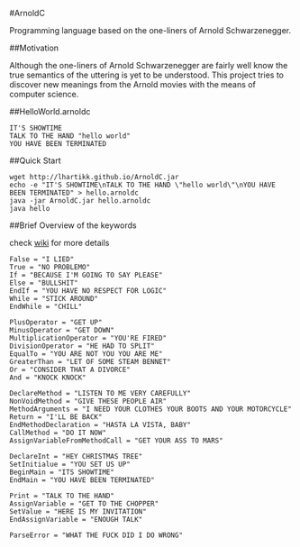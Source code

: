#ArnoldC

Programming language based on the one-liners of Arnold Schwarzenegger.

##Motivation

Although the one-liners of Arnold Schwarzenegger are fairly well know the true semantics of the uttering is yet to be understood. This project tries to discover new meanings from the Arnold movies with the means of computer science.

##HelloWorld.arnoldc

	IT'S SHOWTIME
	TALK TO THE HAND "hello world"
	YOU HAVE BEEN TERMINATED

##Quick Start

	wget http://lhartikk.github.io/ArnoldC.jar
	echo -e "IT'S SHOWTIME\nTALK TO THE HAND \"hello world\"\nYOU HAVE BEEN TERMINATED" > hello.arnoldc
	java -jar ArnoldC.jar hello.arnoldc
	java hello

##Brief Overview of the keywords

check [wiki](http://github.com/lhartikk/lapacoin/wiki) for more details

	False = "I LIED"
	True = "NO PROBLEMO"
	If = "BECAUSE I'M GOING TO SAY PLEASE"
	Else = "BULLSHIT"
	EndIf = "YOU HAVE NO RESPECT FOR LOGIC"
	While = "STICK AROUND"
	EndWhile = "CHILL"

	PlusOperator = "GET UP"
	MinusOperator = "GET DOWN"
	MultiplicationOperator = "YOU'RE FIRED"
	DivisionOperator = "HE HAD TO SPLIT"
	EqualTo = "YOU ARE NOT YOU YOU ARE ME"
	GreaterThan = "LET OF SOME STEAM BENNET"
	Or = "CONSIDER THAT A DIVORCE"
	And = "KNOCK KNOCK"
   
	DeclareMethod = "LISTEN TO ME VERY CAREFULLY"
	NonVoidMethod = "GIVE THESE PEOPLE AIR"
	MethodArguments = "I NEED YOUR CLOTHES YOUR BOOTS AND YOUR MOTORCYCLE"
	Return = "I'LL BE BACK"
	EndMethodDeclaration = "HASTA LA VISTA, BABY"
	CallMethod = "DO IT NOW"
	AssignVariableFromMethodCall = "GET YOUR ASS TO MARS"
   
	DeclareInt = "HEY CHRISTMAS TREE"
	SetInitialue = "YOU SET US UP"
	BeginMain = "ITS SHOWTIME"
	EndMain = "YOU HAVE BEEN TERMINATED"
   
	Print = "TALK TO THE HAND"
	AssignVariable = "GET TO THE CHOPPER"
	SetValue = "HERE IS MY INVITATION"
	EndAssignVariable = "ENOUGH TALK"
   
	ParseError = "WHAT THE FUCK DID I DO WRONG"
